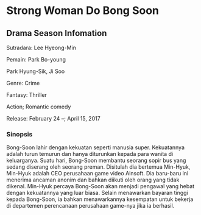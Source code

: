 # Strong Woman Do Bong Soon

## Drama Season Infomation

Sutradara: Lee Hyeong-Min

Pemain: Park Bo-young

Park Hyung-Sik, Ji Soo

Genre: Crime

Fantasy: Thriller

Action; Romantic comedy

Release: February 24 –; April 15, 2017

### Sinopsis

Bong-Soon lahir dengan kekuatan seperti manusia super. Kekuatannya adalah turun temurun dan hanya diturunkan kepada para wanita di keluarganya. Suatu hari, Bong-Soon membantu seorang sopir bus yang sedang diserang oleh seorang preman. Disitulah dia bertemua Min-Hyuk, Min-Hyuk adalah CEO perusahaan game video Ainsoft. Dia baru-baru ini menerima ancaman anonim dan bahkan diikuti oleh orang yang tidak dikenal. Min-Hyuk percaya Bong-Soon akan menjadi pengawal yang hebat dengan kekuatannya yang luar biasa. Selain menawarkan bayaran tinggi kepada Bong-Soon, ia bahkan menawarkannya kesempatan untuk bekerja di departemen perencanaan perusahaan game-nya jika ia berhasil.

